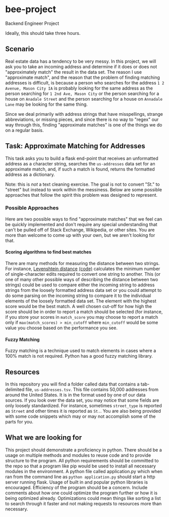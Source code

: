 # bee-project
Backend Engineer Project

Ideally, this should take three hours.

## Scenario
Real estate data has a tendency to be very messy. In this project, we will ask you to take an incoming address and determine if it does or does not "approximately match" the result in the data set. The reason I use "approximate match", and the reason that the problem of finding matching addresses is difficult, is because a person who searches for the address `1 2 Avenue, Mason City IA` is probably looking for the same address as the person searching for `1 2nd Ave, Mason City` or the person searching for a house on `Anadale Street` and the person searching for a house on `Annadale Lane` may be looking for the same thing.

Since we deal primarily with address strings that have misspellings, strange abbreviations, or missing pieces, and since there is no way to "regex" our way through this, finding "approximate matches" is one of the things we do on a regular basis.

## Task: Approximate Matching for Addresses
This task asks you to build a flask end-point that receives an unformatted address as a character string, searches the `us-addresses` data set for an approximate match, and, if such a match is found, returns the formatted address as a dictionary. 

Note: this is *not* a text cleaning exercise. The goal is not to convert "St." to "street" but instead to work within the messiness. Below are some possible approaches that follow the spirit this problem was designed to represent.

### Possible Approaches
Here are two possible ways to find "approximate matches" that we feel can be quickly implemented and don't require any special understanding that can't be pulled off of Stack Exchange, Wikipedia, or other sites. You are more than welcome to come up with your own, but we aren't looking for that.

#### Scoring algorithms to find best matches
There are many methods for measuring the distance between two strings. For instance, [Levenshtein distance](https://en.wikipedia.org/wiki/Levenshtein_distance) [(code)](https://en.wikibooks.org/wiki/Algorithm_Implementation/Strings/Levenshtein_distance#Java) calculates the minimum number of single-character edits required to convert one string to another. This (or one of many other possible ways of describing the distance between two strings) could be used to compare either the incoming string to address strings from the loosely formatted address data set or you could attempt to do some parsing on the incoming string to compare it to the individual elements of the loosely formatted data set. The element with the highest score would be the best match. A well chosen cut-off for how high the score should be in order to report a match should be selected (for instance, if you store your scores in `match_score` you may choose to report a match only if `max(match_scores) > min_cutoff` where `min_cutoff` would be some value you choose based on the performance you see.

#### Fuzzy Matching
Fuzzy matching is a technique used to match elements in cases where a 100% match is not required. Python has a good fuzzy matching library. 

## Resources
In this repository you will find a folder called data that contains a tab-delimited file, `us-addresses.tsv`. This file contains 50,000 addresses from around the United States. It is in the format used by one of our data sources. If you look over the data set, you may notice that some fields are only loosely standardized. For instance, sometimes `street_type` is reported as `Street` and other times it is reported as `St.`. You are also being provided with some code snippets which may or may not accomplish some of the parts for you. 

## What we are looking for
This project should demonstrate a proficiency in python. There should be a usage on multiple methods and modules to reuse code and to provide structure to the program. All python requirements should be committed to the repo so that a program like pip would be used to install all necessary modules in the environment. A python file called application.py which when ran from the command line as `python application.py` should start a http server running flask. Usage of built in and popular python libraries is encouraged.
Efficiency of the program should be a concern. Include comments about how one could optimize the program further or how it is being optimized already. Optimizations could mean things like sorting a list to search through it faster and not making requests to resources more than necessary.
